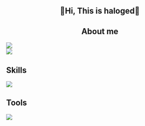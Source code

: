 <dev style="text-align: center;">
<h2>👋Hi, This is haloged👋</h2>
<h2>About me</h2>
<img src="https://github-readme-stats.vercel.app/api?username=haloged&theme=tokyonight&count_private=true&show_icons=true">
</br>
<img src="https://github-readme-stats.vercel.app/api/top-langs/?username=haloged&theme=tokyonight&layout=compact">
</dev>
<dev>
  <h2>Skills</h2>
  <img src="https://skillicons.dev/icons?i=html,js,css,python,c,cs,cpp,nodejs,vue,go,php,java,react">
</dev>
<dev>
  <h2>Tools</h2>
  <img src="https://skillicons.dev/icons?i=vscode,git,markdown,vercel,vim,visualstudio,github,unity,unreal">
</dev>
